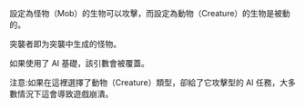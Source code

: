 設定為怪物（Mob）的生物可以攻擊，而設定為動物（Creature）的生物是被動的。

突襲者即为突襲中生成的怪物。

如果使用了 AI 基礎，該引數會被覆蓋。

注意:如果在這裡選擇了動物（Creature）類型，卻給了它攻擊型的 AI 任務，大多數情況下這會導致遊戲崩潰。